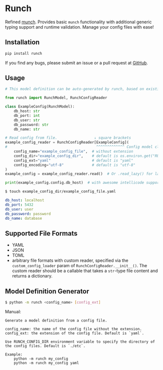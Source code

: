 # Runch

Refined [munch](https://github.com/Infinidat/munch). Provides basic `munch` functionality with additional generic typing support and runtime validation. Manage your config files with ease!

## Installation

```bash
pip install runch
```

If you find any bugs, please submit an issue or a pull request at [GitHub](https://github.com/XieJiSS/runch).

## Usage

```python
# This model definition can be auto-generated by runch, based on existing config files.

from runch import RunchModel, RunchConfigReader

class ExampleConfig(RunchModel):
    db_host: str
    db_port: int
    db_user: str
    db_password: str
    db_name: str

# Read config from file.                 ↓ square brackets
example_config_reader = RunchConfigReader[ExampleConfig](
#                                         ^^^^^^^^^^^^^ Config model class name
    config_name="example_config_file",  # without extension
    config_dir="example_config_dir",    # default is os.environ.get("RUNCH_CONFIG_DIR", "./etc")
    config_ext="yaml"                   # default is "yaml"
    config_encoding="utf-8"             # default is "utf-8"
)
example_config = example_config_reader.read()  # Or .read_lazy() for lazy loading

print(example_config.config.db_host)  # with awesome intellicode support & runtime validation!
```

```bash
$ touch example_config_dir/example_config_file.yaml
```

```yaml
db_host: localhost
db_port: 5432
db_user: user
db_password: password
db_name: database
```

## Supported File Formats

- YAML
- JSON
- TOML
- arbitrary file formats with custom reader, specified via the `custom_config_loader` param of `RunchConfigReader.__init__()`. The custom reader should be a callable that takes a `str`-type file content and returns a dictionary.

## Model Definition Generator

```bash
$ python -m runch <config_name> [config_ext]
```

Manual:

```
Generate a model definition from a config file.

config_name: the name of the config file without the extension.
config_ext: the extension of the config file. Default is `yaml`.

Use RUNCH_CONFIG_DIR environment variable to specify the directory of the config files. Default is `./etc`.

Example:
    python -m runch my_config
    python -m runch my_config yaml
```
